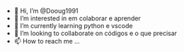 - 👋 Hi, I’m @Dooug1991
- 👀 I’m interested in em colaborar e aprender 
- 🌱 I’m currently learning python e vscode
- 💞️ I’m looking to collaborate on códigos e o que precisar 
- 📫 How to reach me ...

<!---
Dooug1991/Dooug1991 is a ✨ special ✨ repository because its `README.md` (this file) appears on your GitHub profile.
You can click the Preview link to take a look at your changes.
--->
